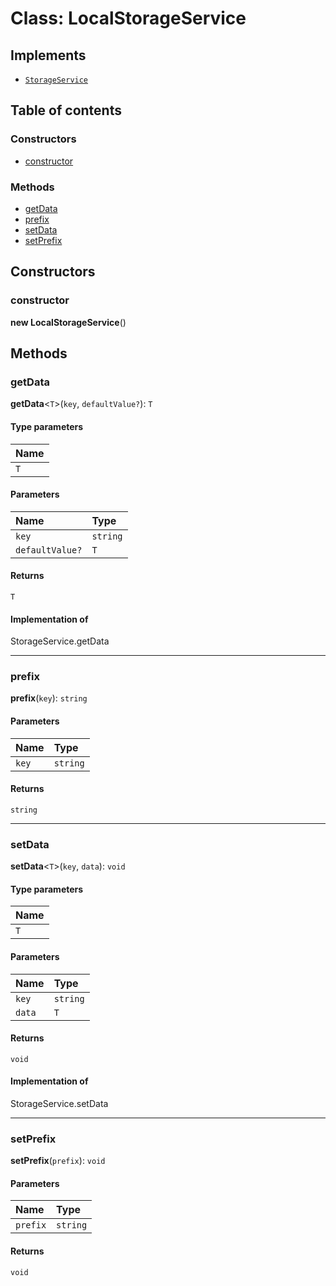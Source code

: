 # Class: LocalStorageService

## Implements

* [`StorageService`](/en/auto-docs/core/variables/StorageService-1.md)

## Table of contents

### Constructors

* [constructor](/en/auto-docs/core/classes/LocalStorageService.md#constructor)

### Methods

* [getData](/en/auto-docs/core/classes/LocalStorageService.md#getdata)
* [prefix](/en/auto-docs/core/classes/LocalStorageService.md#prefix)
* [setData](/en/auto-docs/core/classes/LocalStorageService.md#setdata)
* [setPrefix](/en/auto-docs/core/classes/LocalStorageService.md#setprefix)

## Constructors

### constructor

**new LocalStorageService**()

## Methods

### getData

**getData**<`T`>(`key`, `defaultValue?`): `T`

#### Type parameters

| Name |
| :------ |
| `T` |

#### Parameters

| Name | Type |
| :------ | :------ |
| `key` | `string` |
| `defaultValue?` | `T` |

#### Returns

`T`

#### Implementation of

StorageService.getData

***

### prefix

**prefix**(`key`): `string`

#### Parameters

| Name | Type |
| :------ | :------ |
| `key` | `string` |

#### Returns

`string`

***

### setData

**setData**<`T`>(`key`, `data`): `void`

#### Type parameters

| Name |
| :------ |
| `T` |

#### Parameters

| Name | Type |
| :------ | :------ |
| `key` | `string` |
| `data` | `T` |

#### Returns

`void`

#### Implementation of

StorageService.setData

***

### setPrefix

**setPrefix**(`prefix`): `void`

#### Parameters

| Name | Type |
| :------ | :------ |
| `prefix` | `string` |

#### Returns

`void`
